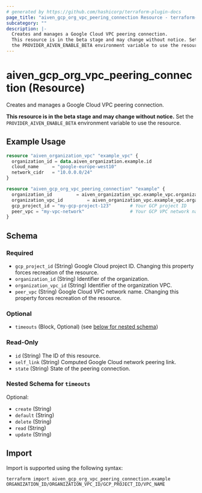 ```yaml
---
# generated by https://github.com/hashicorp/terraform-plugin-docs
page_title: "aiven_gcp_org_vpc_peering_connection Resource - terraform-provider-aiven"
subcategory: ""
description: |-
  Creates and manages a Google Cloud VPC peering connection.
  This resource is in the beta stage and may change without notice. Set
  the PROVIDER_AIVEN_ENABLE_BETA environment variable to use the resource.
---
```


# aiven_gcp_org_vpc_peering_connection (Resource)

Creates and manages a Google Cloud VPC peering connection. 

**This resource is in the beta stage and may change without notice.** Set
the `PROVIDER_AIVEN_ENABLE_BETA` environment variable to use the resource.

## Example Usage

```terraform
resource "aiven_organization_vpc" "example_vpc" {
  organization_id = data.aiven_organization.example.id
  cloud_name     = "google-europe-west10"
  network_cidr   = "10.0.0.0/24"
}

resource "aiven_gcp_org_vpc_peering_connection" "example" {
  organization_id         = aiven_organization_vpc.example_vpc.organization_id
  organization_vpc_id         = aiven_organization_vpc.example_vpc.organization_vpc_id
  gcp_project_id = "my-gcp-project-123"       # Your GCP project ID
  peer_vpc = "my-vpc-network"                 # Your GCP VPC network name
}
```

<!-- schema generated by tfplugindocs -->
## Schema

### Required

- `gcp_project_id` (String) Google Cloud project ID. Changing this property forces recreation of the resource.
- `organization_id` (String) Identifier of the organization.
- `organization_vpc_id` (String) Identifier of the organization VPC.
- `peer_vpc` (String) Google Cloud VPC network name. Changing this property forces recreation of the resource.

### Optional

- `timeouts` (Block, Optional) (see [below for nested schema](#nestedblock--timeouts))

### Read-Only

- `id` (String) The ID of this resource.
- `self_link` (String) Computed Google Cloud network peering link.
- `state` (String) State of the peering connection.

<a id="nestedblock--timeouts"></a>
### Nested Schema for `timeouts`

Optional:

- `create` (String)
- `default` (String)
- `delete` (String)
- `read` (String)
- `update` (String)

## Import

Import is supported using the following syntax:

```shell
terraform import aiven_gcp_org_vpc_peering_connection.example ORGANIZATION_ID/ORGANIZATION_VPC_ID/GCP_PROJECT_ID/VPC_NAME
```
